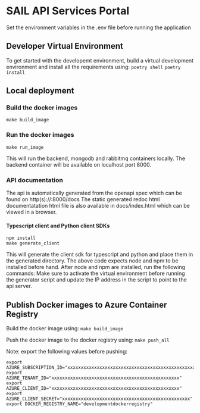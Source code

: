 # SAIL API Services Portal
Set the environment variables in the .env file before running the application

## Developer Virtual Environment
To get started with the developemt environment, build a virtual development environment and install all the requirements using:
`poetry shell`
`poetry install`

## Local deployment

### Build the docker images

```
make build_image
```

### Run the docker images

```
make run_image
```
This will run the backend, mongodb and rabbitmq containers locally. The backend container will be available on localhost port 8000.


### API documentation
The api is automatically generated from the openapi spec which can be found on http(s)://<hostname>:8000/docs
The static generated redoc html documentatation html file is also available in docs/index.html which can be viewed in a browser.

#### Typescript client and Python client SDKs
```
npm install
make generate_client
```
This will generate the client sdk for typescript and python and place them in the generated directory.
The above code expects node and npm to be installed before hand. After node and npm are installed, run the following commands:
Make sure to activate the virtual environment before running the generator script and update the IP address in the script to point to the api server.

## Publish Docker images to Azure Container Registry
Build the docker image using:
`make build_image`

Push the docker image to the docker registry using:
`make push_all`

Note: export the following values before pushing:
```
export AZURE_SUBSCRIPTION_ID="xxxxxxxxxxxxxxxxxxxxxxxxxxxxxxxxxxxxxxxxxxxxxxxx"
export AZURE_TENANT_ID="xxxxxxxxxxxxxxxxxxxxxxxxxxxxxxxxxxxxxxxxxxxxxxxx"
export AZURE_CLIENT_ID="xxxxxxxxxxxxxxxxxxxxxxxxxxxxxxxxxxxxxxxxxxxxxxxx"
export AZURE_CLIENT_SECRET="xxxxxxxxxxxxxxxxxxxxxxxxxxxxxxxxxxxxxxxxxxxxxxxx"
export DOCKER_REGISTRY_NAME="developmentdockerregistry"
```

